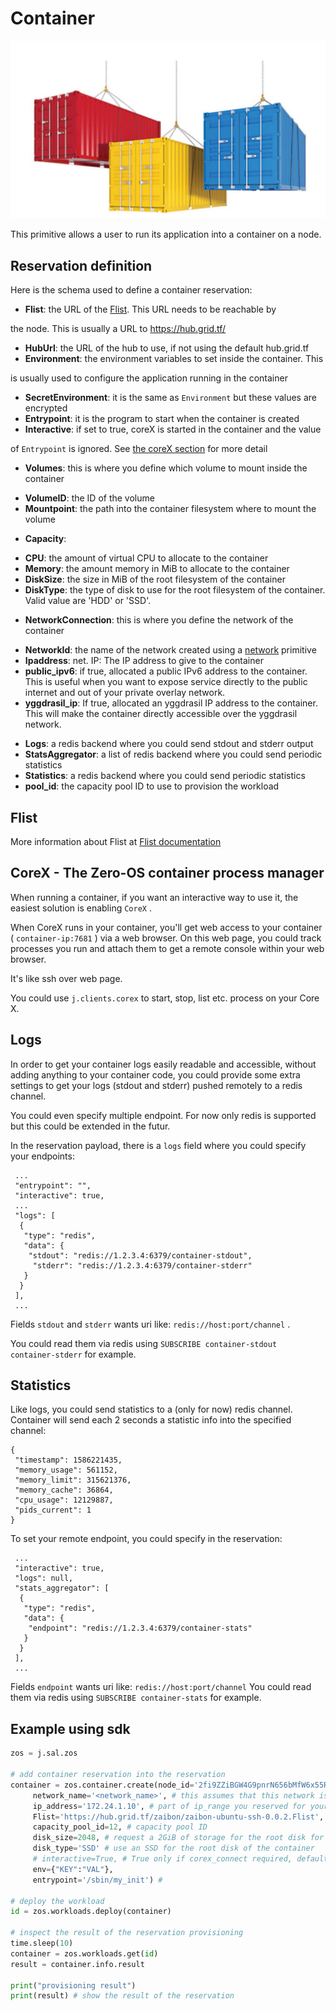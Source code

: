 # Container

![](./img/containers_real.png)

This primitive allows a user to run its application into a container on a node.

## Reservation definition

Here is the schema used to define a container reservation:

* **Flist**: the URL of the [Flist](#Flist). This URL needs to be reachable by

the node. This is usually a URL to https://hub.grid.tf/

* **HubUrl**: the URL of the hub to use, if not using the default hub.grid.tf
* **Environment**: the environment variables to set inside the container. This

is usually used to configure the application running in the container

* **SecretEnvironment**: it is the same as `Environment` but these values are encrypted
* **Entrypoint**: it is the program to start when the container is created
* **Interactive**: if set to true, coreX is started in the container and the value

of `Entrypoint` is ignored. See [the coreX section](corex---the-0-os-container-process-manager)
for more detail

* **Volumes**: this is where you define which volume to mount inside the container

 - **VolumeID**: the ID of the volume
 - **Mountpoint**: the path into the container filesystem where to mount the volume

* **Capacity**:

 - **CPU**: the amount of virtual CPU to allocate to the container
 - **Memory**: the amount memory in MiB to allocate to the container
 - **DiskSize**: the size in MiB of the root filesystem of the container
 - **DiskType**: the type of disk to use for the root filesystem of the container.
 Valid value are 'HDD' or 'SSD'.

* **NetworkConnection**: this is where you define the network of the container

 - **NetworkId**: the name of the network created using a [network](network.md)
 primitive
 - **Ipaddress**: net. IP: The IP address to give to the container
 - **public_ipv6**: if true, allocated a public IPv6 address to the container. This is useful when you want to expose service directly
 to the public internet and out of your private overlay network.
 - **yggdrasil_ip**: If true, allocated an yggdrasil IP address to the container. This will make the container directly accessible over the yggdrasil network.

* **Logs**: a redis backend where you could send stdout and stderr output
* **StatsAggregator**: a list of redis backend where you could send periodic statistics
* **Statistics**: a redis backend where you could send periodic statistics
* **pool_id**: the capacity pool ID to use to provision the workload

## Flist

More information about Flist at [Flist documentation](architecture_flist.md)

## CoreX - The Zero-OS container process manager

When running a container, if you want an interactive way to use it, the easiest solution is enabling `CoreX` .

When CoreX runs in your container, you'll get web access to your container ( `container-ip:7681` ) via a web browser.
On this web page, you could track processes you run and attach them to get a remote console within your web browser.

It's like ssh over web page.

You could use `j.clients.corex` to start, stop, list etc. process on your Core X.

## Logs

In order to get your container logs easily readable and accessible, without adding anything to your container code, you could
provide some extra settings to get your logs (stdout and stderr) pushed remotely to a redis channel.

You could even specify multiple endpoint. For now only redis is supported but this could be extended in the futur.

In the reservation payload, there is a `logs` field where you could specify your endpoints:

``` 
 ...
 "entrypoint": "",
 "interactive": true,
 ...
 "logs": [
  {
   "type": "redis",
   "data": {
    "stdout": "redis://1.2.3.4:6379/container-stdout",
     "stderr": "redis://1.2.3.4:6379/container-stderr"
   }
  }
 ],
 ...
```

Fields `stdout` and `stderr` wants uri like: `redis://host:port/channel` .

You could read them via redis using `SUBSCRIBE container-stdout container-stderr` for example.

## Statistics

Like logs, you could send statistics to a (only for now) redis channel. Container will send each 2 seconds a statistic info into
the specified channel:

``` 
{
 "timestamp": 1586221435,
 "memory_usage": 561152,
 "memory_limit": 315621376,
 "memory_cache": 36864,
 "cpu_usage": 12129887,
 "pids_current": 1
}
```

To set your remote endpoint, you could specify in the reservation:

``` 
 ...
 "interactive": true,
 "logs": null,
 "stats_aggregator": [
  {
   "type": "redis",
   "data": {
    "endpoint": "redis://1.2.3.4:6379/container-stats"
   }
  }
 ],
 ...
```

Fields `endpoint` wants uri like: `redis://host:port/channel`
You could read them via redis using `SUBSCRIBE container-stats` for example.

## Example using sdk

``` python
zos = j.sal.zos

# add container reservation into the reservation
container = zos.container.create(node_id='2fi9ZZiBGW4G9pnrN656bMfW6x55RSoHDeMrd9pgSA8T', # one of the node_id s that is part of the network
     network_name='<network_name>', # this assumes that this network is already provisioned on the node
     ip_address='172.24.1.10', # part of ip_range you reserved for your network xxx.xxx.1.10
     Flist='https://hub.grid.tf/zaibon/zaibon-ubuntu-ssh-0.0.2.Flist', # Flist of the container you want to install,
     capacity_pool_id=12, # capacity pool ID
     disk_size=2048, # request a 2GiB of storage for the root disk for the container
     disk_type='SSD' # use an SSD for the root disk of the container
     # interactive=True, # True only if corex_connect required, default false
     env={"KEY":"VAL"},
     entrypoint='/sbin/my_init') #

# deploy the workload
id = zos.workloads.deploy(container)

# inspect the result of the reservation provisioning
time.sleep(10)
container = zos.workloads.get(id)
result = container.info.result

print("provisioning result")
print(result) # show the result of the reservation
```
